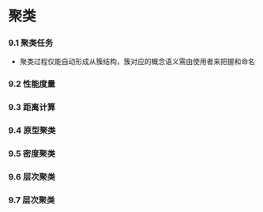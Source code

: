 # 聚类

### 9.1 聚类任务

- 聚类过程仅能自动形成从簇结构，簇对应的概念语义需由使用者来把握和命名

### 9.2 性能度量

### 9.3 距离计算

### 9.4 原型聚类

### 9.5 密度聚类

### 9.6 层次聚类

### 9.7 层次聚类

